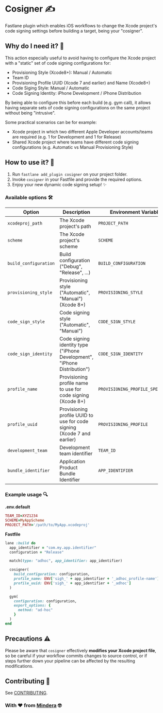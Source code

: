 # Cosigner ✍️

Fastlane plugin which enables iOS workflows to change the Xcode project's code signing settings before building a target, being your "cosigner".

## Why do I need it? 🤔

This action especially useful to avoid having to configure the Xcode project with a "static" set of code signing configurations for:

 * Provisioning Style (Xcode8+): Manual / Automatic
 * Team ID
 * Provisioning Profile UUID (Xcode 7 and earlier) and Name (Xcode8+)
 * Code Siging Style: Manual / Automatic
 * Code Signing Identity: iPhone Development / iPhone Distribution

By being able to configure this before each build (e.g. gym call), it allows having separate sets of code signing configurations on the same project without being "intrusive".

Some practical scenarios can be for example:

 * Xcode project in which two different Apple Developer accounts/teams are required (e.g. 1 for Development and 1 for Release)
 * Shared Xcode project where teams have different code signing configurations (e.g. Automatic vs Manual Provisioning Style)

## How to use it? 👀

1. Run `fastlane add_plugin cosigner` on your project folder.
2. Invoke `cosigner` in your Fastfile and provide the required options.
3. Enjoy your new dynamic code signing setup! ✨

### Available options 🛠

| Option | Description | Environment Variable | Default | Optional | 
| --- | --- | --- | --- | --- |
| `xcodeproj_path` | The Xcode project's path | `PROJECT_PATH` ||
| `scheme` | The Xcode project's scheme | `SCHEME ` || 
| `build_configuration` | Build configuration ("Debug", "Release", ...) | `BUILD_CONFIGURATION ` ||
| `provisioning_style` | Provisioning style ("Automatic", "Manual") (Xcode 8+) | `PROVISIONING_STYLE ` | "Manual" ||
| `code_sign_style` | Code signing style ("Automatic", "Manual") | `CODE_SIGN_STYLE` || ✔️ |
| `code_sign_identity` | Code signing identity type ("iPhone Development", "iPhone Distribution") |`CODE_SIGN_IDENTITY ` | "iPhone Distribution" ||
| `profile_name ` | Provisioning profile name to use for code signing (Xcode 8+) | `PROVISIONING_PROFILE_SPECIFIER ` |||
| `profile_uuid ` | Provisioning profile UUID to use for code signing (Xcode 7 and earlier)  | `PROVISIONING_PROFILE ` || ✔️ | 
| `development_team ` | Development team identifier | `TEAM_ID ` |||
| `bundle_identifier ` | Application Product Bundle Identifier | `APP_IDENTIFIER ` || ✔️ |

### Example usage 🔍

**.env.default**

```ruby
TEAM_ID=XYZ1234
SCHEME=MyAppScheme
PROJECT_PATH='/path/to/MyApp.xcodeproj'
```

**Fastfile**

```ruby
lane :build do
  app_identifier = "com.my.app.identifier"
  configuration = "Release"

  match(type: "adhoc", app_identifier: app_identifier)

  cosigner(
    build_configuration: configuration,
    profile_name: ENV['sigh_' + app_identifier + '_adhoc_profile-name'],
    profile_uuid: ENV['sigh_' + app_identifier + '_adhoc']
  )

  gym(
    configuration: configuration,
    export_options: {
      method: "ad-hoc"
    }
  )
end
```

## Precautions ⚠️

Please be aware that `cosigner` effectively **modifies your Xcode project file**, so be careful if your workflow commits changes to source control, or if steps further down your pipeline can be affected by the resulting modifications.

## Contributing 🙌

See [CONTRIBUTING](https://github.com/Mindera/fastlane-plugin-cosigner/blob/master/CONTRIBUTING.md).

### With ❤️ from [Mindera](https://www.mindera.com) 🤓
